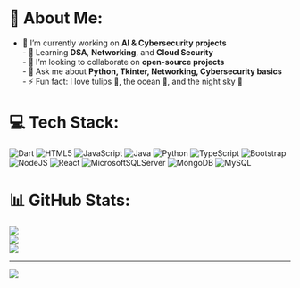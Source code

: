 # 💫 About Me:
- 🔭 I’m currently working on **AI & Cybersecurity projects**  <br>- 🌱 Learning **DSA**, **Networking**, and **Cloud Security**  <br>- 👯 I’m looking to collaborate on **open-source projects**  <br>- 💬 Ask me about **Python, Tkinter, Networking, Cybersecurity basics**  <br>- ⚡ Fun fact: I love tulips 🌷, the ocean 🌊, and the night sky 🌌 

# 💻 Tech Stack:
![Dart](https://img.shields.io/badge/dart-%230175C2.svg?style=for-the-badge&logo=dart&logoColor=white) ![HTML5](https://img.shields.io/badge/html5-%23E34F26.svg?style=for-the-badge&logo=html5&logoColor=white) ![JavaScript](https://img.shields.io/badge/javascript-%23323330.svg?style=for-the-badge&logo=javascript&logoColor=%23F7DF1E) ![Java](https://img.shields.io/badge/java-%23ED8B00.svg?style=for-the-badge&logo=openjdk&logoColor=white) ![Python](https://img.shields.io/badge/python-3670A0?style=for-the-badge&logo=python&logoColor=ffdd54) ![TypeScript](https://img.shields.io/badge/typescript-%23007ACC.svg?style=for-the-badge&logo=typescript&logoColor=white) ![Bootstrap](https://img.shields.io/badge/bootstrap-%238511FA.svg?style=for-the-badge&logo=bootstrap&logoColor=white) ![NodeJS](https://img.shields.io/badge/node.js-6DA55F?style=for-the-badge&logo=node.js&logoColor=white) ![React](https://img.shields.io/badge/react-%2320232a.svg?style=for-the-badge&logo=react&logoColor=%2361DAFB) ![MicrosoftSQLServer](https://img.shields.io/badge/Microsoft%20SQL%20Server-CC2927?style=for-the-badge&logo=microsoft%20sql%20server&logoColor=white) ![MongoDB](https://img.shields.io/badge/MongoDB-%234ea94b.svg?style=for-the-badge&logo=mongodb&logoColor=white) ![MySQL](https://img.shields.io/badge/mysql-4479A1.svg?style=for-the-badge&logo=mysql&logoColor=white)
# 📊 GitHub Stats:
![](https://github-readme-stats.vercel.app/api?username=Iqra-Junejo&theme=dark&hide_border=false&include_all_commits=false&count_private=false)<br/>
![](https://nirzak-streak-stats.vercel.app/?user=Iqra-Junejo&theme=dark&hide_border=false)<br/>
![](https://github-readme-stats.vercel.app/api/top-langs/?username=Iqra-Junejo&theme=dark&hide_border=false&include_all_commits=false&count_private=false&layout=compact)

---
[![](https://visitcount.itsvg.in/api?id=Iqra-Junejo&icon=0&color=0)](https://visitcount.itsvg.in)

<!-- Proudly created with GPRM ( https://gprm.itsvg.in ) -->
